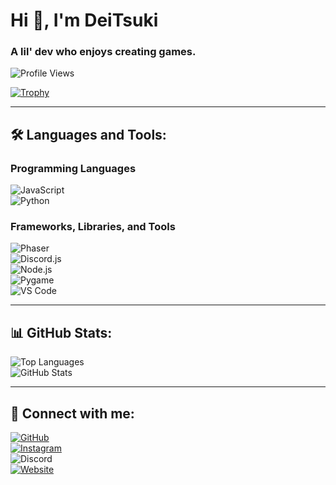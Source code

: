 # Hi 👋, I'm DeiTsuki  
### A lil' dev who enjoys creating games.

![Profile Views](https://komarev.com/ghpvc/?username=deitsukiii&label=Profile%20views&color=0e75b6&style=flat)  

[![Trophy](https://github-profile-trophy.vercel.app/?username=deitsukiii&theme=onestar&column=8)](https://github.com/ryo-ma/github-profile-trophy)  

---

## 🛠️ Languages and Tools:  

### Programming Languages  
![JavaScript](https://img.shields.io/badge/Language-JavaScript-yellow)  
![Python](https://img.shields.io/badge/Language-Python-blue)  
<!-- ![HTML5](https://img.shields.io/badge/Language-HTML5-E34F26)   -->

### Frameworks, Libraries, and Tools  
![Phaser](https://img.shields.io/badge/Framework-Phaser-7289DA)  
![Discord.js](https://img.shields.io/badge/Library-Discord.js-5865F2)  
![Node.js](https://img.shields.io/badge/Tool-Node.js-43853D)  
![Pygame](https://img.shields.io/badge/Library-Pygame-3776AB)  
![VS Code](https://img.shields.io/badge/Editor-VS_Code-007ACC)
<!-- ![Flask](https://img.shields.io/badge/Framework-Flask-000000)   -->

---


## 📊 GitHub Stats:  

![Top Languages](https://github-readme-stats.vercel.app/api/top-langs?username=deitsukiii&show_icons=true&locale=en&layout=compact&theme=radical)  
![GitHub Stats](https://github-readme-stats.vercel.app/api?username=deitsukiii&show_icons=true&locale=en&theme=radical)

---

## 🤝 Connect with me:  

[![GitHub](https://img.shields.io/badge/GitHub-DeiTsukiii-black?style=flat-square&logo=github&logoColor=f5f5f5)](https://github.com/deitsukiii)  
[![Instagram](https://img.shields.io/badge/Instagram-deitsukii__-DD2A7B?style=flat-square&logo=instagram&logoColor=f5f5f5)](https://www.instagram.com/deitsukii_)  
![Discord](https://img.shields.io/badge/Discord-deitsuki__-5865F2?style=flat-square&logo=discord&logoColor=f5f5f5)  
[![Website](https://img.shields.io/badge/Website-deitsuki.netlify.app-195EFF?style=flat-square&logo=google-chrome&logoColor=f5f5f5)](https://deitsuki.netlify.app) 


<!-- ---

## 💖 Support

If you like my work, feel free to support me! 😊   -->
